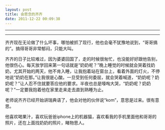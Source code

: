 ```yaml
---
layout: post
title: 会思念的齐齐
date: 2011-12-22 00:09:38
---
```


<meta http-equiv='Content-Type' content='text/html; charset=utf-8' />

---

---

齐齐现在无论做了什么坏事，哪怕被抓了现行，他也会毫不犹豫地说到，“哥哥搞的”。搞得哥哥非常郁闷，只能大叫。


齐齐的日子比较难过，因为婆婆回国了，走的时候很匆忙，也没能好好跟他告别，他很伤心。每天放学回来第一句话就是“奶奶呢？”晚上睡觉的时候就会哭着找奶奶，尤其开始的两天，他不肯入睡，让我抱着站在窗台上，看着外面的灯火，不停地说“奶奶在那。”让我很是心酸。一旦受到任何委屈，就会哭着喊道，“奶奶呢？奶奶呢？”让人忍不住就要答应他的要求。半夜也总是嚎啕大哭，“奶奶呢？奶奶呢？”一定要我抱着他在家里走来走去直到熟睡为止。

老师说齐齐已经开始讲瑞典语了，他会对他的伙伴说“kom”，意思是过来。很有意思。

他喜欢喝果汁，喜欢玩爸爸iphone上的机器猫，喜欢看我的手机里面他和哥哥的照片，还在上面找奶奶的照片，睹物思人。


